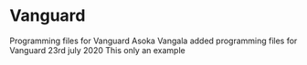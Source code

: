 # Vanguard
Programming files for Vanguard
Asoka Vangala added programming files for Vanguard 23rd july 2020
This only an example
